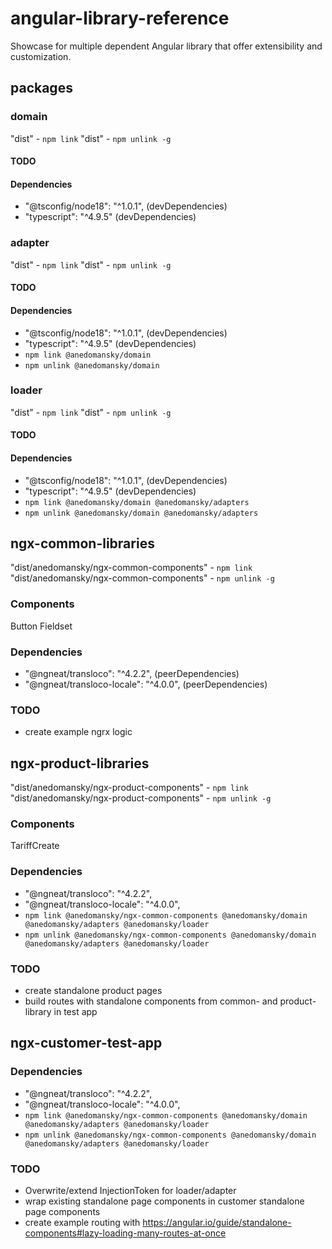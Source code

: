 # angular-library-reference

Showcase for multiple dependent Angular library that offer extensibility and customization.

## packages

### domain

"dist" - `npm link`
"dist" - `npm unlink -g`

#### TODO

#### Dependencies

- "@tsconfig/node18": "^1.0.1", (devDependencies)
- "typescript": "^4.9.5" (devDependencies)

### adapter

"dist" - `npm link`
"dist" - `npm unlink -g`

#### TODO

#### Dependencies

- "@tsconfig/node18": "^1.0.1", (devDependencies)
- "typescript": "^4.9.5" (devDependencies)
- `npm link @anedomansky/domain`
- `npm unlink @anedomansky/domain`

### loader

"dist" - `npm link`
"dist" - `npm unlink -g`

#### TODO

#### Dependencies

- "@tsconfig/node18": "^1.0.1", (devDependencies)
- "typescript": "^4.9.5" (devDependencies)
- `npm link @anedomansky/domain @anedomansky/adapters`
- `npm unlink @anedomansky/domain @anedomansky/adapters`

## ngx-common-libraries

"dist/anedomansky/ngx-common-components" - `npm link`
"dist/anedomansky/ngx-common-components" - `npm unlink -g`

### Components

Button
Fieldset

### Dependencies

- "@ngneat/transloco": "^4.2.2", (peerDependencies)
- "@ngneat/transloco-locale": "^4.0.0", (peerDependencies)

### TODO

- create example ngrx logic

## ngx-product-libraries

"dist/anedomansky/ngx-product-components" - `npm link`
"dist/anedomansky/ngx-product-components" - `npm unlink -g`

### Components

TariffCreate

### Dependencies

- "@ngneat/transloco": "^4.2.2",
- "@ngneat/transloco-locale": "^4.0.0",
- `npm link @anedomansky/ngx-common-components @anedomansky/domain @anedomansky/adapters @anedomansky/loader`
- `npm unlink @anedomansky/ngx-common-components @anedomansky/domain @anedomansky/adapters @anedomansky/loader`

### TODO

- create standalone product pages
- build routes with standalone components from common- and product-library in test app

## ngx-customer-test-app

### Dependencies

- "@ngneat/transloco": "^4.2.2",
- "@ngneat/transloco-locale": "^4.0.0",
- `npm link @anedomansky/ngx-common-components @anedomansky/domain @anedomansky/adapters @anedomansky/loader`
- `npm unlink @anedomansky/ngx-common-components @anedomansky/domain @anedomansky/adapters @anedomansky/loader`

### TODO

- Overwrite/extend InjectionToken for loader/adapter
- wrap existing standalone page components in customer standalone page components
- create example routing with https://angular.io/guide/standalone-components#lazy-loading-many-routes-at-once
